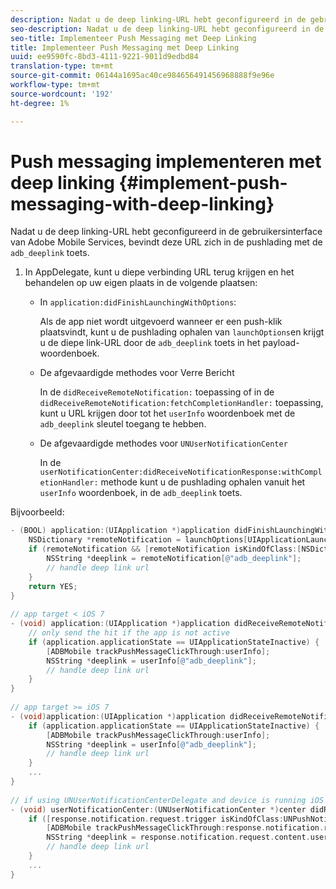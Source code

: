 ```yaml
---
description: Nadat u de deep linking-URL hebt geconfigureerd in de gebruikersinterface van Adobe Mobile Services, bevindt deze URL zich in de pushlading met de adb_deplink-toets.
seo-description: Nadat u de deep linking-URL hebt geconfigureerd in de gebruikersinterface van Adobe Mobile Services, bevindt deze URL zich in de pushlading met de adb_deplink-toets.
seo-title: Implementeer Push Messaging met Deep Linking
title: Implementeer Push Messaging met Deep Linking
uuid: ee9590fc-8bd3-4111-9221-9011d9edbd84
translation-type: tm+mt
source-git-commit: 06144a1695ac40ce984656491456968888f9e96e
workflow-type: tm+mt
source-wordcount: '192'
ht-degree: 1%

---
```



# Push messaging implementeren met deep linking {#implement-push-messaging-with-deep-linking}

Nadat u de deep linking-URL hebt geconfigureerd in de gebruikersinterface van Adobe Mobile Services, bevindt deze URL zich in de pushlading met de `adb_deeplink` toets.

1. In AppDelegate, kunt u diepe verbinding URL terug krijgen en het behandelen op uw eigen plaats in de volgende plaatsen:

   * In `application:didFinishLaunchingWithOptions`:

      Als de app niet wordt uitgevoerd wanneer er een push-klik plaatsvindt, kunt u de pushlading ophalen van `launchOptions`en krijgt u de diepe link-URL door de `adb_deeplink` toets in het payload-woordenboek.

   * De afgevaardigde methodes voor Verre Bericht

      In de `didReceiveRemoteNotification:` toepassing of in de `didReceiveRemoteNotification:fetchCompletionHandler:` toepassing, kunt u URL krijgen door tot het `userInfo` woordenboek met de `adb_deeplink` sleutel toegang te hebben.

   * De afgevaardigde methodes voor `UNUserNotificationCenter`

      In de `userNotificationCenter:didReceiveNotificationResponse:withCompletionHandler:` methode kunt u de pushlading ophalen vanuit het `userInfo` woordenboek, in de `adb_deeplink` toets.

Bijvoorbeeld:

```objective-c
- (BOOL) application:(UIApplication *)application didFinishLaunchingWithOptions:(NSDictionary *)launchOptions {
    NSDictionary *remoteNotification = launchOptions[UIApplicationLaunchOptionsRemoteNotificationKey]; 
    if (remoteNotification && [remoteNotification isKindOfClass:[NSDictionary class]]) { 
        NSString *deeplink = remoteNotification[@"adb_deeplink"]; 
        // handle deep link url 
    }
    return YES; 
} 
  
// app target < iOS 7 
- (void) application:(UIApplication *)application didReceiveRemoteNotification:(NSDictionary *)userInfo { 
    // only send the hit if the app is not active 
    if (application.applicationState == UIApplicationStateInactive) { 
        [ADBMobile trackPushMessageClickThrough:userInfo]; 
        NSString *deeplink = userInfo[@"adb_deeplink"]; 
        // handle deep link url 
    } 
} 
  
// app target >= iOS 7 
- (void)application:(UIApplication *)application didReceiveRemoteNotification:(NSDictionary *)userInfo fetchCompletionHandler:(void (^)(UIBackgroundFetchResult))completionHandler { 
    if (application.applicationState == UIApplicationStateInactive) { 
        [ADBMobile trackPushMessageClickThrough:userInfo]; 
        NSString *deeplink = userInfo[@"adb_deeplink"]; 
        // handle deep link url 
    } 
    ... 
} 
 
// if using UNUserNotificationCenterDelegate and device is running iOS 10 or newer 
- (void) userNotificationCenter:(UNUserNotificationCenter *)center didReceiveNotificationResponse:(UNNotificationResponse *)response withCompletionHandler:(void (^)(void))completionHandler { 
    if ([response.notification.request.trigger isKindOfClass:UNPushNotificationTrigger.class]) { 
        [ADBMobile trackPushMessageClickThrough:response.notification.request.content.userInfo]; 
        NSString *deeplink = response.notification.request.content.userInfo[@"adb_deeplink"]; 
        // handle deep link url  
    } 
    ... 
}
```

